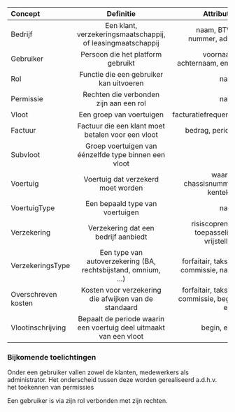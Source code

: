 
  Concept     | Definitie                                                   | Attributen
|:----------- |:-----------------------------------------------------------:| -----:|
Bedrijf       | Een klant, verzekeringsmaatschappij, of leasingmaatschappij | naam, BTW-nummer, adres
Gebruiker     | Persoon die het platform gebruikt                           |  voornaam, achternaam, email
Rol           | Functie die een gebruiker kan uitvoeren                     | naam
Permissie     | Rechten die verbonden zijn aan een rol                 | naam
Vloot         | Een groep van voertuigen                                            | facturatiefrequentie
Factuur       | Factuur die een klant moet betalen voor een vloot           | bedrag, periode
Subvloot      | Groep voertuigen van éénzelfde type binnen een vloot
Voertuig      | Voertuig dat verzekerd moet worden                          | waarde, chassisnummer, kenteken
VoertuigType  | Een bepaald type van voertuigen                                  | naam
Verzekering   | Verzekering dat een bedrijf aanbiedt                         | risiscopremie, toepasselijke vrijstelling
VerzekeringsType | Een type van autoverzekering (BA, rechtsbijstand, omnium, ...)    | forfaitair, taksen, commissie, naam
Overschreven kosten | Kosten voor verzekering die afwijken van de standaard | forfaitair, taksen, commissie, begin, eind
Vlootinschrijving | Bepaalt de periode waarin een voertuig deel uitmaakt van een vloot | begin, eind

### Bijkomende toelichtingen
Onder een gebruiker vallen zowel de klanten, medewerkers als administrator.
Het onderscheid tussen deze worden gerealiseerd a.d.h.v. het toekennen van permissies

Een gebruiker is via zijn rol verbonden met zijn rechten.
